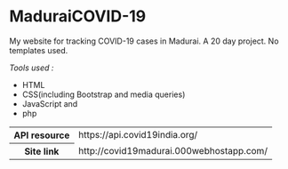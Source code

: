 # MaduraiCOVID-19
<p>My website for tracking COVID-19 cases in Madurai. A 20 day project. No templates used.</p>
<em> Tools used :</em>
<ul>
  <li>HTML</li>
  <li>CSS(including Bootstrap and media queries)</li>
  <li>JavaScript and</li>
  <li>php</li>
</ul>
<table>
 <tr>
   <th>API resource </td>
   <td>https://api.covid19india.org/ </td>
  </tr>
  <tr>
    <th> <strong>Site link </strong></td>
    <td>http://covid19madurai.000webhostapp.com/</td>
  </tr>
</table>
